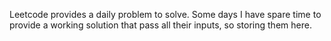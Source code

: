 Leetcode provides a daily problem to solve. Some days I have spare time to provide a working solution that pass all their inputs, so storing them here.
